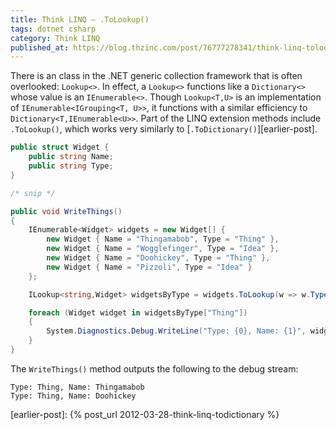 ```yaml
---
title: Think LINQ – .ToLookup()
tags: dotnet csharp
category: Think LINQ
published_at: https://blog.thzinc.com/post/76777278341/think-linq-tolookup
---
```


There is an class in the .NET generic collection framework that is often overlooked: `Lookup<>`. In effect, a `Lookup<>` functions like a `Dictionary<>` whose value is an `IEnumerable<>`. Though `Lookup<T,U>` is an implementation of `IEnumerable<IGrouping<T, U>>`, it functions with a similar efficiency to `Dictionary<T,IEnumerable<U>>`. Part of the LINQ extension methods include `.ToLookup()`, which works very similarly to [`.ToDictionary()`][earlier-post].

```csharp
public struct Widget {
	public string Name;
	public string Type;
}

/* snip */

public void WriteThings()
{
	IEnumerable<Widget> widgets = new Widget[] {
		new Widget { Name = "Thingamabob", Type = "Thing" },
		new Widget { Name = "Wogglefinger", Type = "Idea" },
		new Widget { Name = "Doohickey", Type = "Thing" },
		new Widget { Name = "Pizzoli", Type = "Idea" }
	};

	ILookup<string,Widget> widgetsByType = widgets.ToLookup(w => w.Type, w => w);

	foreach (Widget widget in widgetsByType["Thing"])
	{
		System.Diagnostics.Debug.WriteLine("Type: {0}, Name: {1}", widget.Type, widget.Name);
	}
}
```

The `WriteThings()` method outputs the following to the debug stream:

```
Type: Thing, Name: Thingamabob
Type: Thing, Name: Doohickey
```

[earlier-post]: {% post_url 2012-03-28-think-linq-todictionary %}
